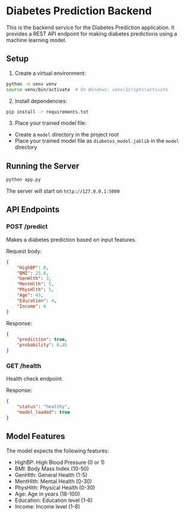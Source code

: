 # Diabetes Prediction Backend

This is the backend service for the Diabetes Prediction application. It provides a REST API endpoint for making diabetes predictions using a machine learning model.

## Setup

1. Create a virtual environment:
```bash
python -m venv venv
source venv/bin/activate  # On Windows: venv\Scripts\activate
```

2. Install dependencies:
```bash
pip install -r requirements.txt
```

3. Place your trained model file:
- Create a `model` directory in the project root
- Place your trained model file as `diabetes_model.joblib` in the `model` directory

## Running the Server

```bash
python app.py
```

The server will start on `http://127.0.0.1:5000`

## API Endpoints

### POST /predict
Makes a diabetes prediction based on input features.

Request body:
```json
{
    "HighBP": 0,
    "BMI": 25.0,
    "GenHlth": 3,
    "MentHlth": 5,
    "PhysHlth": 5,
    "Age": 45,
    "Education": 4,
    "Income": 6
}
```

Response:
```json
{
    "prediction": true,
    "probability": 0.85
}
```

### GET /health
Health check endpoint.

Response:
```json
{
    "status": "healthy",
    "model_loaded": true
}
```

## Model Features

The model expects the following features:
- HighBP: High Blood Pressure (0 or 1)
- BMI: Body Mass Index (10-50)
- GenHlth: General Health (1-5)
- MentHlth: Mental Health (0-30)
- PhysHlth: Physical Health (0-30)
- Age: Age in years (18-100)
- Education: Education level (1-6)
- Income: Income level (1-8) 